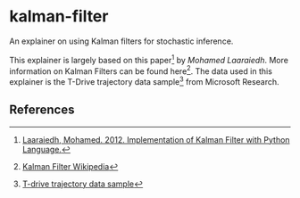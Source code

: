 # kalman-filter
An explainer on using Kalman filters for stochastic inference.

This explainer is largely based on this paper[^1] by _Mohamed Laaraiedh_.
More information on Kalman Filters can be found here[^2].
The data used in this explainer is the T-Drive trajectory data sample[^3] from Microsoft Research. 

## References
[^1]: [Laaraiedh, Mohamed. 2012. Implementation of Kalman Filter with Python Language.](https://arxiv.org/pdf/1204.0375.pdf)
[^2]: [Kalman Filter Wikipedia](https://en.wikipedia.org/wiki/Kalman_filter_)
[^3]: [T-drive trajectory data sample](https://www.microsoft.com/en-us/research/publication/t-drive-trajectory-data-sample/?from=http%3A%2F%2Fresearch.microsoft.com%2Fapps%2Fpubs%2F%3Fid%3D152883)